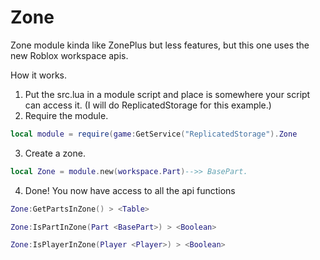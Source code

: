 # Zone
Zone module kinda like ZonePlus but less features, but this one uses the new Roblox workspace apis.

How it works.

1. Put the src.lua in a module script and place is somewhere your script can access it. (I will do ReplicatedStorage for this example.)
2. Require the module.
```lua
local module = require(game:GetService("ReplicatedStorage").Zone
```
3. Create a zone.
```lua
local Zone = module.new(workspace.Part)-->> BasePart.
```
4. Done! You now have access to all the api functions
```lua
Zone:GetPartsInZone() > <Table>

Zone:IsPartInZone(Part <BasePart>) > <Boolean>

Zone:IsPlayerInZone(Player <Player>) > <Boolean>
```
